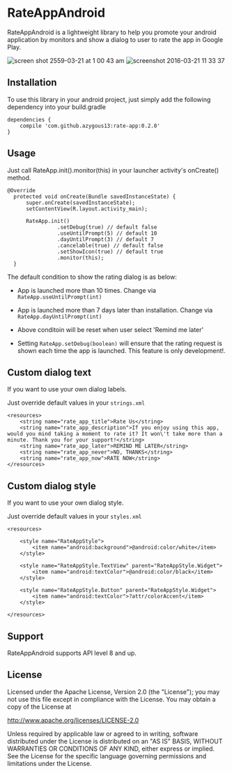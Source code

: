 # RateAppAndroid
RateAppAndroid is a lightweight library to help you promote your android application by monitors and show a dialog to user to rate the app in Google Play.

![screen shot 2559-03-21 at 1 00 43 am](https://cloud.githubusercontent.com/assets/3615979/13905956/1ac0b304-ef00-11e5-912d-9acd928f7eb8.png)
![screenshot 2016-03-21 11 33 37](https://cloud.githubusercontent.com/assets/3615979/13910737/55819d92-ef59-11e5-81e2-e471bdff872c.png)


## Installation
To use this library in your android project, just simply add the following dependency into your build.gradle

```
dependencies {
    compile 'com.github.azygous13:rate-app:0.2.0'
}
```

## Usage
Just call RateApp.init().monitor(this) in your launcher activity's onCreate() method.

```
@Override
  protected void onCreate(Bundle savedInstanceState) {
      super.onCreate(savedInstanceState);
      setContentView(R.layout.activity_main);

      RateApp.init()
                .setDebug(true) // default false
                .useUntilPrompt(5) // default 10
                .dayUntilPrompt(3) // default 7
                .cancelable(true) // default false
                .setShowIcon(true) // default true
                .monitor(this);
  }
```

The default condition to show the rating dialog is as below:

- App is launched more than 10 times. Change via `RateApp.useUntilPrompt(int)`

- App is launched more than 7 days later than installation. Change via `RateApp.dayUntilPrompt(int)`

- Above conditoin will be reset when user select 'Remind me later'

- Setting `RateApp.setDebug(boolean)` will ensure that the rating request is shown each time the app is launched. This feature is only development!.

## Custom dialog text
If you want to use your own dialog labels.

Just override default values in your `strings.xml`

```
<resources>
    <string name="rate_app_title">Rate Us</string>
    <string name="rate_app_description">If you enjoy using this app, would you mind taking a moment to rate it? It won\'t take more than a minute. Thank you for your support!</string>
    <string name="rate_app_later">REMIND ME LATER</string>
    <string name="rate_app_never">NO, THANKS</string>
    <string name="rate_app_now">RATE NOW</string>
</resources>
```

## Custom dialog style
If you want to use your own dialog style.

Just override default values in your `styles.xml`

```
<resources>

    <style name="RateAppStyle">
        <item name="android:background">@android:color/white</item>
    </style>

    <style name="RateAppStyle.TextView" parent="RateAppStyle.Widget">
        <item name="android:textColor">@android:color/black</item>
    </style>

    <style name="RateAppStyle.Button" parent="RateAppStyle.Widget">
        <item name="android:textColor">?attr/colorAccent</item>
    </style>

</resources>
```


## Support
RateAppAndroid supports API level 8 and up.


## License

Licensed under the Apache License, Version 2.0 (the "License"); you may not use this file except in compliance with the License. You may obtain a copy of the License at

http://www.apache.org/licenses/LICENSE-2.0

Unless required by applicable law or agreed to in writing, software distributed under the License is distributed on an "AS IS" BASIS, WITHOUT WARRANTIES OR CONDITIONS OF ANY KIND, either express or implied. See the License for the specific language governing permissions and limitations under the License.
